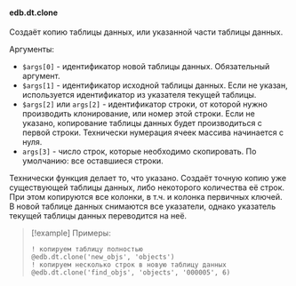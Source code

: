 #### edb.dt.clone

Создаёт копию таблицы данных, или указанной части таблицы данных.

Аргументы:

* `$args[0]` - идентификатор новой таблицы данных. Обязательный аргумент.
* `$args[1]` - идентификатор исходной таблицы данных. Если не указан, используется идентификатор из указателя текущей таблицы.
* `$args[2]` или `args[2]` - идентификатор строки, от которой нужно производить клонирование, или номер этой строки. Если не указано, копирование таблицы данных будет производиться с первой строки. Технически нумерация ячеек массива начинается с нуля.
* `args[3]` - число строк, которые необходимо скопировать. По умолчанию: все оставшиеся строки.

Технически функция делает то, что указано. Создаёт точную копию уже существующей таблицы данных, либо некоторого количества её строк. При этом копируются все колонки, в т.ч. и колонка первичных ключей. В новой таблице данных снимаются все указатели, однако указатель текущей таблицы данных переводится на неё.

> [!example] Примеры:
> 
> ```qsp
> ! копируем таблицу полностью
> @edb.dt.clone('new_objs', 'objects')
> ! копируем несколько строк в новую таблицу данных
> @edb.dt.clone('find_objs', 'objects', '000005', 6)
> ```
